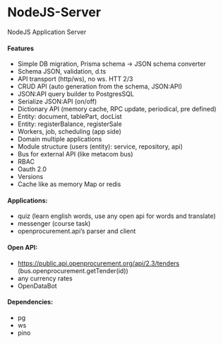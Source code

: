 # NodeJS-Server
NodeJS Application Server

#### Features
- Simple DB migration, Prisma schema -> JSON schema converter
- Schema JSON, validation, d.ts
- API transport (http/ws), no ws. HTT 2/3
- CRUD API (auto generation from the schema, JSON:API)
- JSON:API query builder to PostgresSQL
- Serialize JSON:API (on/off)
- Dictionary API (memory cache, RPC update, periodical, pre defined)
- Entity: document, tablePart, docList
- Entity: registerBalance, registerSale
- Workers, job, scheduling (app side)
- Domain multiple applications
- Module structure (users (entity): service, repository, api)
- Bus for external API (like metacom bus)
- RBAC
- Oauth 2.0
- Versions
- Cache like as memory Map or redis

#### Applications:
- quiz (learn english words, use any open api for words and translate)
- messenger (course task)
- openprocurement.api’s parser and client

#### Open API:
- https://public.api.openprocurement.org/api/2.3/tenders (bus.openprocurement.getTender(id))
- any currency rates
- OpenDataBot

#### Dependencies:
- pg
- ws
- pino
